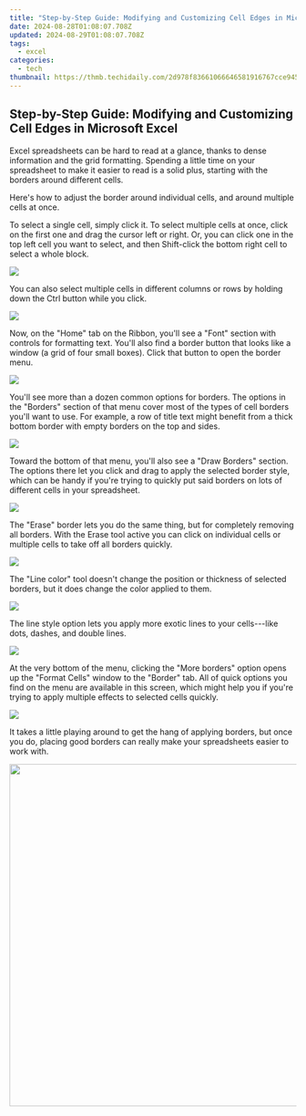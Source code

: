 ```yaml
---
title: "Step-by-Step Guide: Modifying and Customizing Cell Edges in Microsoft Excel"
date: 2024-08-28T01:08:07.708Z
updated: 2024-08-29T01:08:07.708Z
tags:
  - excel
categories:
  - tech
thumbnail: https://thmb.techidaily.com/2d978f83661066646581916767cce9455414cb9d5d96eedafaf817e164937e77.jpg
---
```


## Step-by-Step Guide: Modifying and Customizing Cell Edges in Microsoft Excel

Excel spreadsheets can be hard to read at a glance, thanks to dense information and the grid formatting. Spending a little time on your spreadsheet to make it easier to read is a solid plus, starting with the borders around different cells.

 Here's how to adjust the border around individual cells, and around multiple cells at once.

 To select a single cell, simply click it. To select multiple cells at once, click on the first one and drag the cursor left or right. Or, you can click one in the top left cell you want to select, and then Shift-click the bottom right cell to select a whole block.

![](https://static1.howtogeekimages.com/wordpress/wp-content/uploads/2018/02/img_5a96430a81b62.png) 

 You can also select multiple cells in different columns or rows by holding down the Ctrl button while you click.

![](https://static1.howtogeekimages.com/wordpress/wp-content/uploads/2018/02/img_5a9643460b081.png) 

 Now, on the "Home" tab on the Ribbon, you'll see a "Font" section with controls for formatting text. You'll also find a border button that looks like a window (a grid of four small boxes). Click that button to open the border menu.

![](https://static1.howtogeekimages.com/wordpress/wp-content/uploads/2018/02/img_5a96438c9679d.png) 

 You'll see more than a dozen common options for borders. The options in the "Borders" section of that menu cover most of the types of cell borders you'll want to use. For example, a row of title text might benefit from a thick bottom border with empty borders on the top and sides.

![](https://static1.howtogeekimages.com/wordpress/wp-content/uploads/2018/02/img_5a9643d512b4e.png) 

 Toward the bottom of that menu, you'll also see a "Draw Borders" section. The options there let you click and drag to apply the selected border style, which can be handy if you're trying to quickly put said borders on lots of different cells in your spreadsheet.

![](https://static1.howtogeekimages.com/wordpress/wp-content/uploads/2018/02/img_5a96441fd6184.png) 

 The "Erase" border lets you do the same thing, but for completely removing all borders. With the Erase tool active you can click on individual cells or multiple cells to take off all borders quickly.

![](https://static1.howtogeekimages.com/wordpress/wp-content/uploads/2018/02/img_5a96444be9b1e.png) 

 The "Line color" tool doesn't change the position or thickness of selected borders, but it does change the color applied to them.

![](https://static1.howtogeekimages.com/wordpress/wp-content/uploads/2018/02/img_5a964499090c5.png) 

 The line style option lets you apply more exotic lines to your cells---like dots, dashes, and double lines.

![](https://static1.howtogeekimages.com/wordpress/wp-content/uploads/2018/02/img_5a9644d469be3.png) 

 At the very bottom of the menu, clicking the "More borders" option opens up the "Format Cells" window to the "Border" tab. All of quick options you find on the menu are available in this screen, which might help you if you're trying to apply multiple effects to selected cells quickly.

![](https://static1.howtogeekimages.com/wordpress/wp-content/uploads/2018/02/img_5a9642d392c24.png) 

 It takes a little playing around to get the hang of applying borders, but once you do, placing good borders can really make your spreadsheets easier to work with.

<ins class="adsbygoogle"
     style="display:block"
     data-ad-format="autorelaxed"
     data-ad-client="ca-pub-7571918770474297"
     data-ad-slot="1223367746"></ins>



<ins class="adsbygoogle"
     style="display:block"
     data-ad-client="ca-pub-7571918770474297"
     data-ad-slot="8358498916"
     data-ad-format="auto"
     data-full-width-responsive="true"></ins>



<!-- affiliate ads begin -->
<a href="https://appsumo.8odi.net/c/5597632/2087394/7443" target="_top" id="2087394"><img src="//a.impactradius-go.com/display-ad/7443-2087394" border="0" alt="" width="1200" height="600"/></a><img height="0" width="0" src="https://appsumo.8odi.net/i/5597632/2087394/7443" style="position:absolute;visibility:hidden;" border="0" />
<!-- affiliate ads end -->
